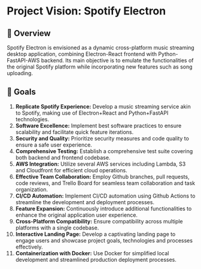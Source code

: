 # Project Vision: Spotify Electron

## 👀 Overview

Spotify Electron is envisioned as a dynamic cross-platform music streaming desktop application, combining Electron-React frontend with Python-FastAPI-AWS backend. Its main objective is to emulate the functionalities of the original Spotify platform while incorporating new features such as song uploading.

## 🎯 Goals

1. **Replicate Spotify Experience:** Develop a music streaming service akin to Spotify, making use of Electron+React and Python+FastAPI technologies.
2. **Software Excellence:** Implement best software practices to ensure scalability and facilitate quick feature iterations.
3. **Security and Quality:** Prioritize security measures and code quality to ensure a safe user experience.
4. **Comprehensive Testing:** Establish a comprehensive test suite covering both backend and frontend codebase.
5. **AWS Integration:** Utilize several AWS services including Lambda, S3 and Cloudfront for efficient cloud operations.
6. **Effective Team Collaboration:** Employ Github branches, pull requests, code reviews, and Trello Board for seamless team collaboration and task organization.
7. **CI/CD Automation:** Implement CI/CD automation using Github Actions to streamline the development and deployment processes.
8. **Feature Expansion:** Continuously introduce additional functionalities to enhance the original application user experience.
9. **Cross-Platform Compatibility:** Ensure compatibility across multiple platforms with a single codebase.
10. **Interactive Landing Page:** Develop a captivating landing page to engage users and showcase project goals, technologies and processes effectively.
11. **Containerization with Docker:** Use Docker for simplified local development and streamlined production deployment processes.
